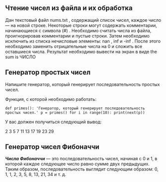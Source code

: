 ## Чтение чисел из файла и их обработка

Дан текстовый файл 
nums.txt
, содержащий список чисел, каждое число — на новой строке. Некоторые строки могут содержать комментарии, начинающиеся с символа
(#)
. Необходимо считать числа из файла, проигнорировав комментарии и пустые строки. Затем необходимо исключить из списка нечисловые элементы: 
nan
, 
inf
 и 
-inf
. После этого необходимо заменить отрицательные числа на 
0
 и сложить все оставшиеся числа. Результат необходимо вывести на экран в виде 
the sum is ЧИСЛО

## Генератор простых чисел
Напишите генератор, который генерирует последовательность простых чисел.

Функция, с которой необходимо работать:

`def primes():
'Генератор, который генерирует последовательность простых чисел.'
p = primes()
for i in range(10):
    print(next(p))`

У вас должен получиться следующий вывод:

2
3
5
7
11
13
17
19
23
29

## Генератор чисел Фибоначчи

***Числа Фибоначчи*** — это последовательность чисел,
начиная с 0 и 1, в которой каждое следующее число равно сумме двух предыдущих.
Таким образом, последовательность выглядит следующим образом: 0, 1, 1, 2, 3, 5, 8, 13, 21, 34 и т. д.